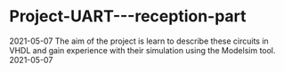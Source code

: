 # Project-UART---reception-part
2021-05-07 The aim of the project is learn to describe these circuits in VHDL and gain experience with their simulation  using the Modelsim tool. 2021-05-07
